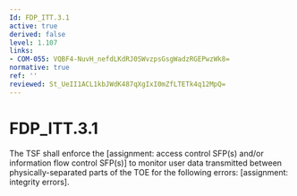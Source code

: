 ```yaml
---
Id: FDP_ITT.3.1
active: true
derived: false
level: 1.107
links:
- COM-055: VQBF4-NuvH_nefdLKdRJ0SWvzpsGsgWadzRGEPwzWk8=
normative: true
ref: ''
reviewed: St_UeII1ACL1kbJWdK487qXgIxI0mZfLTETk4q12MpQ=
---
```


# FDP_ITT.3.1

The TSF shall enforce the [assignment: access control SFP(s) and/or information flow control SFP(s)] to monitor user data transmitted between physically-separated parts of the TOE for the following errors: [assignment: integrity errors].